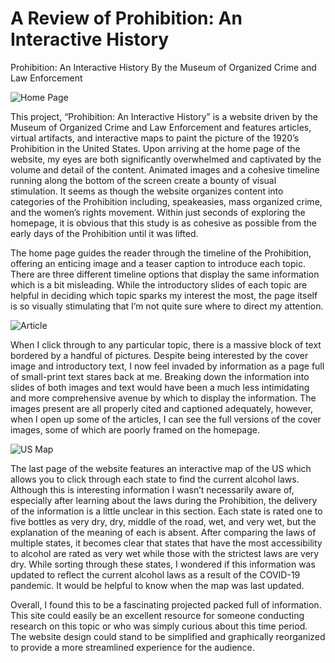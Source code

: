 # A Review of Prohibition: An Interactive History

Prohibition: An Interactive History
By the Museum of Organized Crime and Law Enforcement

![Home Page](https://rebeccakiser.github.io/rebeccakiser/images/home.png)

This project, “Prohibition: An Interactive History” is a website driven by the Museum of Organized Crime and Law Enforcement and features articles, virtual artifacts, and interactive maps to paint the picture of the 1920’s Prohibition in the United States. Upon arriving at the home page of the website, my eyes are both significantly overwhelmed and captivated by the volume and detail of the content. Animated images and a cohesive timeline running along the bottom of the screen create a bounty of visual stimulation. It seems as though the website organizes content into categories of the Prohibition including, speakeasies, mass organized crime, and the women’s rights movement. Within just seconds of exploring the homepage, it is obvious that this study is as cohesive as possible from the early days of the Prohibition until it was lifted. 

The home page guides the reader through the timeline of the Prohibition, offering an enticing image and a teaser caption to introduce each topic. There are three different timeline options that display the same information which is a bit misleading. While the introductory slides of each topic are helpful in deciding which topic sparks my interest the most, the page itself is so visually stimulating that I’m not quite sure where to direct my attention. 
  
![Article](hhttps://rebeccakiser.github.io/rebeccakiser/images/article.png)

When I click through to any particular topic, there is a massive block of text bordered by a handful of pictures. Despite being interested by the cover image and introductory text, I now feel invaded by information as a page full of small-print text stares back at me. Breaking down the information into slides of both images and text would have been a much less intimidating and more comprehensive avenue by which to display the information. The images present are all properly cited and captioned adequately, however, when I open up some of the articles, I can see the full versions of the cover images, some of which are poorly framed on the homepage. 
  
  ![US Map](https://rebeccakiser.github.io/rebeccakiser/images/map.png)
  
The last page of the website features an interactive map of the US which allows you to click through each state to find the current alcohol laws. Although this is interesting information I wasn’t necessarily aware of, especially after learning about the laws during the Prohibition, the delivery of the information is a little unclear in this section. Each state is rated one to five bottles as very dry, dry, middle of the road, wet, and very wet, but the explanation of the meaning of each is absent. After comparing the laws of multiple states, it becomes clear that states that have the most accessibility to alcohol are rated as very wet while those with the strictest laws are very dry. While sorting through these states, I wondered if this information was updated to reflect the current alcohol laws as a result of the COVID-19 pandemic. It would be helpful to know when the map was last updated. 

Overall, I found this to be a fascinating projected packed full of information. This site could easily be an excellent resource for someone conducting research on this topic or who was simply curious about this time period. The website design could stand to be simplified and graphically reorganized to provide a more streamlined experience for the audience. 

